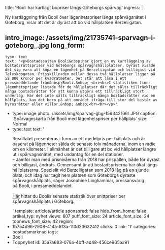 title: 'Booli har kartlagt bopriser längs Göteborgs spårväg'
ingress: |
  <p>Ny kartläggning från Booli över lägenhetspriser längs spårvägsnätet i Göteborg, visar att det är dyrast att bo vid hållplatsen Berzeliigatan.
  </p>
  
intro_image: /assets/img/21735741-sparvagn-i-goteborg_.jpg
long_form:
  -
    type: text
    text: '<p>Bostadssajten Booli&nbsp;har gjort en ny kartläggning av bostadsrättspriser vid Göteborgs spårvagnshållplatser. Dyrast visade det sig vara att köpa en lägenhet på Berzeliigatan och billigast vid Teleskopgatan. Prisskillnaden mellan dessa två hållplatser ligger på 52 000 kronor per kvadratmeter. Det står att läsa i ett pressmeddelande från&nbsp;Booli.&nbsp; <br><br>I statistiken finns lägenhetspriser listade för de hållplatser där det sålts tillräckligt många bostadsrätter för att kunna utgöra ett tillräckligt stort underlag. Har det inte sålts tillräckligt många bostadsrätter vid en hållplats, kan det bero på att området ifråga till stor del består av hyresrätter eller villor.&nbsp; &nbsp;<br><br></p>'
  -
    type: image
    photo: /assets/img/sparvag-gbg-1593421661.JPG
    caption: 'Spårvagnskarta från Booli med lägenhetspriser per hållplats'
    size: Normal
  -
    type: text
    text: '<p>Resultatet presenteras i form av ett medelpris per hållplats och är baserat på lägenheter sålda de senaste tolv månaderna, inom en radie om en kilometer. I allmänhet är det billigare att bo vid hållplatser längre ut i spårvagnsnätet, med undantag för en del stationer. <br>– Jämför man med prisnivåerna från 2018 har prispallen, både för dyrast och billigast, ändrats. Gemensamt är att bostadspriserna har ökat längs hållplatserna. Speciellt vid Berzeliigatan som 2018 låg på en sjunde plats, och idag har tagit hem platsen som Göteborgs dyraste spårvagnshållplats, säger Josephine&nbsp;Linghammar, pressansvarig på&nbsp;Booli, i pressmeddelandet.&nbsp;<br><br><a href="https://www.booli.se/p/sparvagnskarta2020">Här</a> hittar du&nbsp;Boolis&nbsp;senaste statistik över snittpriser per spårvagnshållplats i Göteborg.&nbsp;</p>'
template: articles/article
sponsored: false
hide_from_home: false
artikel_typ: nyhet
views: 807
puff_font_size: 24
article_font_size: 24
topnews_font_size: 42
region:
  - 1b754d96-2908-414a-8f3a-110d23632412
clicks: 0
link: '1'
categories: bostadsmarknad
tags:
  - Booli
  - Toppnyhet
id: 35a7a683-076a-4bff-ad48-456ce965aa91

